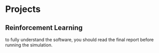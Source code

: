 # Projects
## Reinforcement Learning
to fully understand the software, you should read the final report before running the simulation. 
